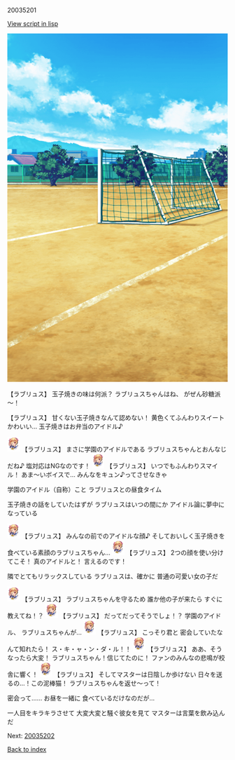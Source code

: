 20035201

[View script in lisp](../scripts/20035201.txt)

![Schoolyard_daytime.png](../images/backgrounds/Schoolyard_daytime.png)

【ラブリュス】
玉子焼きの味は何派？
ラブリュスちゃんはね、
がぜん砂糖派～！

【ラブリュス】
甘くない玉子焼きなんて認めない！
黄色くてふんわりスイートかわいい…
玉子焼きはお弁当のアイドル♪

<img src="../images/units/200351.png" alt="200351.png" height="34"/>
【ラブリュス】
まさに学園のアイドルである
ラブリュスちゃんとおんなじだね♪
塩対応はNGなのです！

<img src="../images/units/200351.png" alt="200351.png" height="34"/>
【ラブリュス】
いつでもふんわりスマイル！
あま～いボイスで…
みんなをキュン♪ってさせなきゃ

学園のアイドル（自称）こと
ラブリュスとの昼食タイム

玉子焼きの話をしていたはずが
ラブリュスはいつの間にか
アイドル論に夢中になっている

<img src="../images/units/200351.png" alt="200351.png" height="34"/>
【ラブリュス】
みんなの前でのアイドルな顔♪
そしておいしく玉子焼きを
食べている素顔のラブリュスちゃん…

<img src="../images/units/200351.png" alt="200351.png" height="34"/>
【ラブリュス】
2つの顔を使い分けてこそ！
真のアイドルと！
言えるのです！

隣でとてもリラックスしている
ラブリュスは、確かに
普通の可愛い女の子だ

<img src="../images/units/200351.png" alt="200351.png" height="34"/>
【ラブリュス】
ラブリュスちゃんを守るため
誰か他の子が来たら
すぐに教えてね！？

<img src="../images/units/200351.png" alt="200351.png" height="34"/>
【ラブリュス】
だってだってそうでしょ！？
学園のアイドル、
ラブリュスちゃんが…

<img src="../images/units/200351.png" alt="200351.png" height="34"/>
【ラブリュス】
こっそり君と
密会していたなんて知れたら！
ス・キ・ャ・ン・ダ・ル！！

<img src="../images/units/200351.png" alt="200351.png" height="34"/>
【ラブリュス】
ああ、そうなったら大変！
ラブリュスちゃん！信じてたのに！
ファンのみんなの悲鳴が校舎に響く！

<img src="../images/units/200351.png" alt="200351.png" height="34"/>
【ラブリュス】
そしてマスターは日陰しか歩けない
日々を送るの…！この泥棒猫！
ラブリュスちゃんを返せ～って！

密会って……
お昼を一緒に
食べているだけなのだが…

一人目をキラキラさせて
大変大変と騒ぐ彼女を見て
マスターは言葉を飲み込んだ

Next: [20035202](20035202.md)

[Back to index](index.md)
